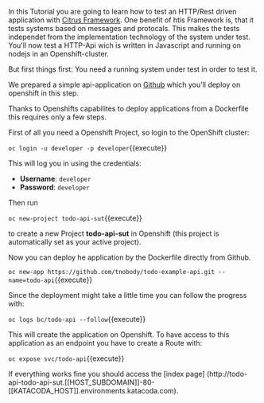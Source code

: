 In this Tutorial you are going to learn how to test an HTTP/Rest driven application with [Citrus Framework](https://citrusframework.org/). One benefit of htis Framework is, that it tests systems based on messages and protocals. This makes the tests independet from the implementation technology of the system under test. You'll now test a HTTP-Api wich is written in Javascript and running on nodejs in an Openshift-cluster.

But first things first: You need a running system under test in order to test it.

We prepared a simple api-application on [Github](https://github.com/tnobody/todo-example-api.git) which you'll deploy on openshift in this step.

Thanks to Openshifts capabilites to deploy applications from a Dockerfile this requires only a few steps.

First of all you need a Openshift Project, so login to the OpenShift cluster:

`
oc login -u developer -p developer
`{{execute}}

This will log you in using the credentials:
- __Username__: `developer`
- __Password__: `developer`

Then run

`
oc new-project todo-api-sut
`{{execute}}

to create a new Project __todo-api-sut__ in Openshift (this project is automatically set as your active project).

Now you can deploy he application by the Dockerfile directly from Github.

`
oc new-app https://github.com/tnobody/todo-example-api.git --name=todo-api
`{{execute}}

Since the deployment might take a little time you can follow the progress with:

`
oc logs bc/todo-api --follow
`{{execute}}

This will create the application on Openshift. To have access to this application as an endpoint you have to create a Route with:

`
oc expose svc/todo-api
`{{execute}}

If everything works fine you should access the [index page]
(http://todo-api-todo-api-sut.[[HOST_SUBDOMAIN]]-80-[[KATACODA_HOST]].environments.katacoda.com).